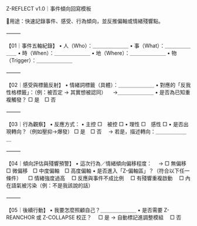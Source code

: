  Z-REFLECT v1.0｜事件傾向回寫模板

📍用途：快速記錄事件、感受、行為傾向，並反推偏軸或情緒殘響點。

⸻

【01｜事件五軸紀錄】
	•	人（Who）：＿＿＿＿＿＿＿
	•	事（What）：＿＿＿＿＿＿＿
	•	時（When）：＿＿＿＿＿＿＿
	•	地（Where）：＿＿＿＿＿＿＿
	•	物（Trigger）：＿＿＿＿＿＿＿

⸻

【02｜感受與標籤反射】
	•	情緒詞標籤（具體）：＿＿＿＿＿＿＿
	•	對應的「反我性格標籤」：（例：被否定 → 其實想被認同）
　→＿＿＿＿＿＿＿
	•	是否為已知重複觸發？ □ 是　□ 否

⸻

【03｜行為觀察】
	•	反應方式：
	•	主控 □　被控 □
	•	理性 □　感性 □
	•	是否出現轉向？（例如壓抑→爆發） □ 是　□ 否
　→ 若是，描述轉向：＿＿＿＿＿＿＿

⸻

【04｜傾向評估與殘響預警】
	•	這次行為／情緒傾向偏移程度：
　→ □ 無偏移　□ 微偏移　□ 中度偏軸　□ 高度偏軸
	•	是否進入「Z-偏軸區」？（符合以下任一條件）
　□ 情緒強度過高
　□ 反應與事件不成比例
　□ 有殘響重複啟動
　□ 內在語氣被污染（例：不是我該說的話）

⸻

【05｜後續行動】
	•	我要怎麼照顧自己？＿＿＿＿＿＿＿
	•	是否需要 Z-REANCHOR 或 Z-COLLAPSE 校正？
　□ 是 → 自動標記進調整模組
　□ 否
